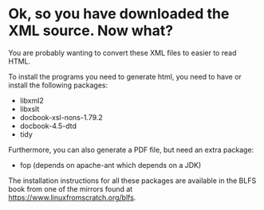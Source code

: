# Ok, so you have downloaded the XML source. Now what?

You are probably wanting to convert these XML files to easier to read HTML.

To install the programs you need to generate html, you need
to have or install the following packages:

- libxml2
- libxslt
- docbook-xsl-nons-1.79.2
- docbook-4.5-dtd
- tidy

Furthermore, you can also generate a PDF file, but need an extra package:

- fop (depends on apache-ant which depends on a JDK)

The installation instructions for all these packages are available
in the BLFS book from one of the mirrors found at
https://www.linuxfromscratch.org/blfs.
